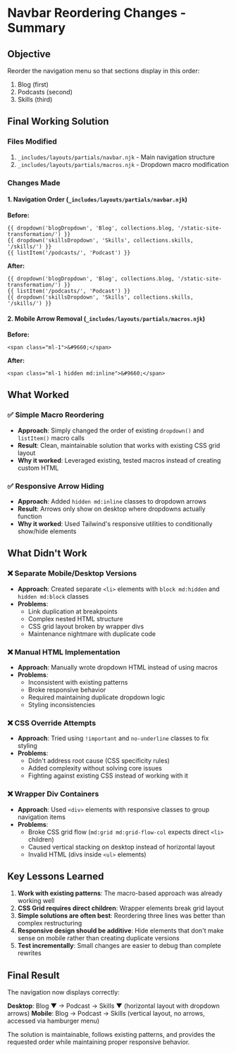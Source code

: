 # Navbar Reordering Changes - Summary

## Objective
Reorder the navigation menu so that sections display in this order:
1. Blog (first)
2. Podcasts (second)
3. Skills (third)

## Final Working Solution

### Files Modified
1. `_includes/layouts/partials/navbar.njk` - Main navigation structure
2. `_includes/layouts/partials/macros.njk` - Dropdown macro modification

### Changes Made

#### 1. Navigation Order (`_includes/layouts/partials/navbar.njk`)
**Before:**
```njk
{{ dropdown('blogDropdown', 'Blog', collections.blog, '/static-site-transformation/') }}
{{ dropdown('skillsDropdown', 'Skills', collections.skills, '/skills/') }}
{{ listItem('/podcasts/', 'Podcast') }}
```

**After:**
```njk
{{ dropdown('blogDropdown', 'Blog', collections.blog, '/static-site-transformation/') }}
{{ listItem('/podcasts/', 'Podcast') }}
{{ dropdown('skillsDropdown', 'Skills', collections.skills, '/skills/') }}
```

#### 2. Mobile Arrow Removal (`_includes/layouts/partials/macros.njk`)
**Before:**
```njk
<span class="ml-1">&#9660;</span>
```

**After:**
```njk
<span class="ml-1 hidden md:inline">&#9660;</span>
```

## What Worked

### ✅ Simple Macro Reordering
- **Approach**: Simply changed the order of existing `dropdown()` and `listItem()` macro calls
- **Result**: Clean, maintainable solution that works with existing CSS grid layout
- **Why it worked**: Leveraged existing, tested macros instead of creating custom HTML

### ✅ Responsive Arrow Hiding
- **Approach**: Added `hidden md:inline` classes to dropdown arrows
- **Result**: Arrows only show on desktop where dropdowns actually function
- **Why it worked**: Used Tailwind's responsive utilities to conditionally show/hide elements

## What Didn't Work

### ❌ Separate Mobile/Desktop Versions
- **Approach**: Created separate `<li>` elements with `block md:hidden` and `hidden md:block` classes
- **Problems**:
  - Link duplication at breakpoints
  - Complex nested HTML structure
  - CSS grid layout broken by wrapper divs
  - Maintenance nightmare with duplicate code

### ❌ Manual HTML Implementation
- **Approach**: Manually wrote dropdown HTML instead of using macros
- **Problems**:
  - Inconsistent with existing patterns
  - Broke responsive behavior
  - Required maintaining duplicate dropdown logic
  - Styling inconsistencies

### ❌ CSS Override Attempts
- **Approach**: Tried using `!important` and `no-underline` classes to fix styling
- **Problems**:
  - Didn't address root cause (CSS specificity rules)
  - Added complexity without solving core issues
  - Fighting against existing CSS instead of working with it

### ❌ Wrapper Div Containers
- **Approach**: Used `<div>` elements with responsive classes to group navigation items
- **Problems**:
  - Broke CSS grid flow (`md:grid md:grid-flow-col` expects direct `<li>` children)
  - Caused vertical stacking on desktop instead of horizontal layout
  - Invalid HTML (divs inside `<ul>` elements)

## Key Lessons Learned

1. **Work with existing patterns**: The macro-based approach was already working well
2. **CSS Grid requires direct children**: Wrapper elements break grid layout
3. **Simple solutions are often best**: Reordering three lines was better than complex restructuring
4. **Responsive design should be additive**: Hide elements that don't make sense on mobile rather than creating duplicate versions
5. **Test incrementally**: Small changes are easier to debug than complete rewrites

## Final Result

The navigation now displays correctly:

**Desktop**: Blog ▼ → Podcast → Skills ▼ (horizontal layout with dropdown arrows)
**Mobile**: Blog → Podcast → Skills (vertical layout, no arrows, accessed via hamburger menu)

The solution is maintainable, follows existing patterns, and provides the requested order while maintaining proper responsive behavior.